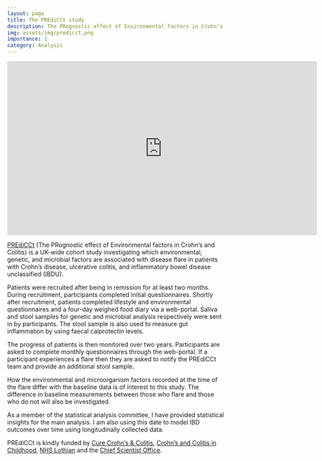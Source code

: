 ```yaml
---
layout: page
title: The PREdiCCt study
description: The PRognostic effect of Environmental factors in Crohn’s and Colitis Study
img: assets/img/predicct.png
importance: 1
category: Analysis
---
```


<iframe src="https://www.youtube.com/embed/UwbcF4B7-tY" width="720" height="405" frameborder="0"></iframe>

[PREdiCCt](https://www.predicct.co.uk/) (The PRognostic effect of Environmental factors in Crohn’s and Colitis)
is a UK-wide cohort study investigating which environmental, genetic, and
microbial factors are associated with disease flare in patients with Crohn’s
disease, ulcerative colitis, and inflammatory bowel disease unclassified (IBDU).

Patients were recruited after being in remission for at least two months. During
recruitment, participants completed initial questionnaires. Shortly after
recruitment, patients completed lifestyle and environmental questionnaires and a
four-day weighed food diary via a web-portal. Saliva and stool samples for
genetic and microbial analysis respectively were sent in by participants.
The stool sample is also used to measure gut inflammation by using faecal
calprotectin levels.

The progress of patients is then monitored over two years. Participants are
asked to complete monthly questionnaires through the web-portal. If a
participant experiences a flare then they are asked to notify the PREdiCCt team
and provide an additional stool sample.

How the environmental and microorganism factors recorded at the time of the
flare differ with the baseline data is of interest to this study. The difference
in baseline measurements between those who flare and those who do not will also
be investigated.

As a member of the statistical analysis committee, I have provided statistical
insights for the main analysis. I am also using this date to model IBD outcomes
over time using longitudinally collected data.

PREdiCCt is kindly funded by [Cure Crohn’s & Colitis](http://www.curecrohnscolitis.org/),
[Crohn’s and Colitis in Childhood](https://www.3cs.org.uk), [NHS Lothian](https://www.nhslothian.scot.nhs.uk/Pages/default.aspx) and the [Chief Scientist Office](https://www.cso.scot.nhs.uk/).
